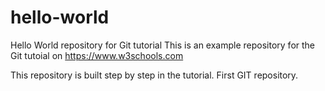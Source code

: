 # hello-world
Hello World repository for Git tutorial
This is an example repository for the Git tutoial on https://www.w3schools.com

This repository is built step by step in the tutorial.
First GIT repository.
